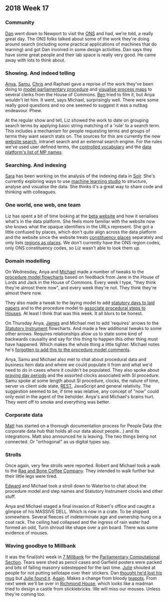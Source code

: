 ## 2018 Week 17

### Community

[Dan](https://twitter.com/dasbarrett) went down to Newport to visit the [ONS](https://www.ons.gov.uk/) and had, we're told, a really great day. The ONS folks talked about some of the work they're doing around search (including some practical applications of machines that do learning) and got Dan involved in some design activities. Dan says they have some great people and their lab space is really very good. He came away with lots to think about.

### Showing. And indeed telling

[Anya](https://twitter.com/bitten_), [Samu](https://twitter.com/langsamu), [Chris](https://twitter.com/chrisalcockdev) and Raphael gave a reprise of the work they've been doing to [model parliamentary procedure](https://ukparliament.github.io/ontologies/procedure/procedure-ontology.html) and [visualise process maps](https://procedures.azurewebsites.net/) to several clerks from the House of Commons. [Ben](https://twitter.com/benwoodhams) tried to film it, but Anya wouldn't let him. It went, says Michael, surprisingly well. There were some really good questions and no one seemed to suggest it was a nutbag endeavour. Phew.

At the regular show and tell, Liz showed the work to date on grouping search terms by applying basic string matching of a 'rule' to a search term. This includes a mechanism for people requesting terms and groups of terms they want search stats on. The sources for this are currently the new [website search](https://beta.parliament.uk/search), intranet search and an external search engine. For the rules we've used user defined terms, the [controlled vocabulary](http://www.data.parliament.uk/dataset/thesauri) and the [data platform's list of MP names](https://beta.parliament.uk/houses/1AFu55Hs/members/current).

### Searching. And indexing

[Sara](https://twitter.com/sarafreis) has been working on the analysis of the indexing data in [Solr](http://lucene.apache.org/solr/). She's currently exploring ways to use [machine learning studio](https://gallery.azure.ai/Notebook/Connect-Azure-ML-Studio-with-R-using-the-AzureML-package-2) to structure, analyse and visualise the data. She thinks it's a great way to share code and thinking with colleagues.

### One world, one web, one team

Liz has spent a bit of time looking at the [beta website](https://beta.parliament.uk/) and how it serialises what's in the data platform. She feels more familiar with the website now she knows what the opaque identifiers in the URLs represent. She got a little confused by places, which don't quite align across the data platform and the website since the website treats [constituency places](https://beta.parliament.uk/constituencies/current) separately and only lists [regions as places](https://beta.parliament.uk/places). We don't currently have the ONS region codes, only ONS constituency codes, so Liz wasn't able to look them up.

### Domain modelling

On Wednesday, Anya and [Michael](https://twitter.com/fantasticlife) made a number of tweaks to the [procedure model flowcharts](https://ukparliament.github.io/ontologies/procedure/procedure-ontology.html#examples) based on feedback from Jane in the House of Lords and Jack in the House of Commons. Every week I type, "they think they're almost there now", and every week they're not. They think they're almost there now.

They also made a tweak to the laying model to add [statutory days to laid papers](https://ukparliament.github.io/ontologies/laying/laying-ontology.html#d4e169) and to the procedure model to [associate procedural steps to Houses](https://ukparliament.github.io/ontologies/procedure/procedure-ontology.html#d4e130). At least I think that was this week. It all blurs to be honest.

On Thursday Anya, [James](https://twitter.com/thevinternet) and Michael met to add 'requires' arrows to the [Statutory Instrument](https://en.wikipedia.org/wiki/Statutory_instrument_(UK)) flowcharts. And made a few additional tweaks to some other arrows. Requires relationships allow us to state some kind of backwards causality and say for this thing to happen this other thing must have happened. Which makes the whole thing a little tighter. Michael notes he's [forgotten to add this to the procedure model comments](https://trello.com/c/0YAKVdnG/230-add-requires-comment-to-procedure-ontology).

Anya, Samu and Michael also met to chat about procedural data and business item data and where we could populate it from and what we'd need to do in cases where it couldn't be populated. They also spoke about [praying day periods](https://ukparliament.github.io/ontologies/time-period/time-period-ontology.html#d4e459) and the assorted clocks associated with SI procedure. Samu spoke at some length about SI procedure, clocks, the nature of time, server vs client side state, [REST](https://en.wikipedia.org/wiki/Representational_state_transfer), JavaScript and general relativity. The suggestion seemed to be, if time was relative, any concept of "now" could only exist in the agent of the beholder. Anya's and Michael's brains hurt. They went off to smoke and everything was better.

### Corporate data

[Matt](https://twitter.com/matiasgermanico) has started on a thorough documentation process for People Data (the corporate data hub that holds all our data about people...) and its integrations. Matt also announced he is leaving. The two things being not connected. Or "orthogonal" as us digital types say.

### Strolls

Once again, very few strolls were reported. Robert and Michael took a walk to the [Rag and Bone Coffee Company](https://twitter.com/ragbonecoffee). They intended to walk further but their little legs were tired.

[Edward](https://twitter.com/ewhitur) and Michael took a stroll down to Waterloo to chat about the procedure model and step names and Statutory Instrument clocks and other stuff.

Anya and Michael staged a final invasion of Robert's office and caught a glimpse of his MASSIVE DELL. Which is now in a crate. To be shipped somewhere. Several fleeces of indeterminate age and ownership hung on a coat rack. The ceiling had collapsed and the ingress of rain water had formed an odd, Turin shroud like shape over a pin board. There was some evidence of mouses.

### Waving goodbye to Millbank

It was the final(ish) week in [7 Millbank](https://platform.carbonculture.net/places/7-millbank/45/) for the [Parliamentary Computational Section](https://pds.blog.parliament.uk/). Tears were shed as pencil cases and Garfield posters were packed and bits of falling masonry sidestepped for the last time. [Julie](https://twitter.com/julietouring) shouted at people for not putting sellotape over their stickers. Dan [thought he'd lost his mug](https://twitter.com/dasbarrett/status/989554975503241216) but [Julie found it](https://twitter.com/julietouring/status/989558806563704833). [Again](https://twitter.com/dasbarrett/status/938095115628875776). Makes a change from bloody [teapots](https://twitter.com/dasbarrett/status/985204521755402240). From next week we'll be over in [Richmond House](https://en.wikipedia.org/wiki/Richmond_House), which looks like a madman tried to design a castle from sticklebricks. We will miss our mouses. Unless they're coming too.






